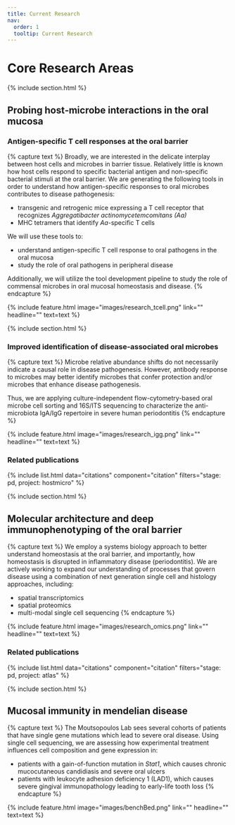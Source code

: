 ```yaml
---
title: Current Research
nav:
  order: 1
  tooltip: Current Research
---
```


# <i class="fas fa-flask"></i>Core Research Areas

{% include section.html %}
## <i class="fas fa-bacteria"></i> Probing host‑microbe interactions in the oral mucosa 
### Antigen-specific T cell responses at the oral barrier
{% capture text %}
Broadly, we are interested in the delicate interplay between host cells and microbes in barrier tissue. Relatively little is known how host cells respond to specific bacterial antigen and non-specific bacterial stimuli at the oral barrier.
We are generating the following tools in order to understand how antigen-specific responses to oral microbes contributes to disease pathogenesis:
- transgenic and retrogenic mice expressing a T cell receptor that recognizes *Aggregatibacter actinomycetemcomitans (Aa)*
- MHC tetramers that identify *Aa*-specific T cells

We will use these tools to:
- understand antigen-specific T cell response to oral pathogens in the oral mucosa
- study the role of oral pathogens in peripheral disease

Additionally, we will utilize the tool development pipeline to study the role of commensal microbes in oral mucosal homeostasis and disease. 
{% endcapture %}

{%
  include feature.html
  image="images/research_tcell.png"
  link=""
  headline=""
  text=text
%}

{% include section.html %}
### Improved identification of disease-associated oral microbes
{% capture text %}
Microbe relative abundance shifts do not necessarily indicate a causal role in disease pathogenesis. However, antibody response to microbes may better identify microbes that confer protection and/or microbes that enhance disease pathogenesis. 

Thus, we are applying culture-independent flow-cytometry-based oral microbe cell sorting and 16S/ITS sequencing to characterize the anti-microbiota IgA/IgG repertoire in severe human periodontitis
{% endcapture %}

{%
  include feature.html
  image="images/research_igg.png"
  link=""
  headline=""
  text=text
%}

### Related publications

{% include list.html data="citations" component="citation" filters="stage: pd, project: hostmicro" %}

{% include section.html %}

## <i class="fas fa-laptop-medical"></i> Molecular architecture and deep immunophenotyping of the oral barrier 
{% capture text %}
We employ a systems biology approach to better understand homeostasis at the oral barrier, and importantly, how homeostasis is disrupted in inflammatory disease (periodontitis).
We are actively working to expand our understanding of processes that govern disease using a combination of next generation single cell and histology approaches, including: 
 - spatial transcriptomics
 - spatial proteomics
 - multi-modal single cell sequencing 
{% endcapture %}

{%
  include feature.html
  image="images/research_omics.png"
  link=""
  headline=""
  text=text
%}

### Related publications

{% include list.html data="citations" component="citation" filters="stage: pd, project: atlas" %}




{% include section.html %}
## <i class="fas fa-syringe"></i> Mucosal immunity in mendelian disease
{% capture text %}
The Moutsopoulos Lab sees several cohorts of patients that have single gene mutations which lead to severe oral disease. Using single cell sequencing, we are assessing how experimental treatment influences cell composition and gene expression in:
- patients with a gain-of-function mutation in *Stat1*, which causes chronic mucocutaneous candidiasis and severe oral ulcers
- patients with leukocyte adhesion deficiency 1 (LAD1), which causes severe gingival immunopathology leading to early-life tooth loss
{% endcapture %}

{%
  include feature.html
  image="images/benchBed.png"
  link=""
  headline=""
  text=text
%}